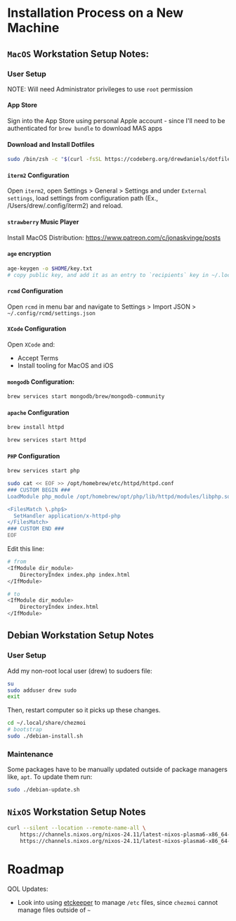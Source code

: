 # Installation Process on a New Machine

## `MacOS` Workstation Setup Notes:

### User Setup

NOTE: Will need Administrator privileges to use `root` permission

#### App Store

Sign into the App Store using personal Apple account - since I'll need to be authenticated for `brew bundle` to download MAS apps

#### Download and Install Dotfiles

```zsh
sudo /bin/zsh -c "$(curl -fsSL https://codeberg.org/drewdaniels/dotfiles.git)"
```

#### `iterm2` Configuration

Open `iterm2`, open Settings > General > Settings and under `External settings`, load settings from configuration path (Ex., /Users/drew/.config/iterm2) and reload.

#### `strawberry` Music Player

Install MacOS Distribution: https://www.patreon.com/c/jonaskvinge/posts

#### `age` encryption

```bash
age-keygen -o $HOME/key.txt
# copy public key, and add it as an entry to `recipients` key in ~/.local/share/chezmoi/.chezmoi.toml.tmpl
```

#### `rcmd` Configuration

Open `rcmd` in menu bar and navigate to Settings > Import JSON > `~/.config/rcmd/settings.json`

#### `XCode` Configuration

Open `XCode` and:
- Accept Terms
- Install tooling for MacOS and iOS

#### `mongodb` Configuration:

```bash
brew services start mongodb/brew/mongodb-community
```

#### `apache` Configuration

```bash
brew install httpd

brew services start httpd
```

#### `PHP` Configuration

```bash
brew services start php
```

```bash
sudo cat << EOF >> /opt/homebrew/etc/httpd/httpd.conf
### CUSTOM BEGIN ###
LoadModule php_module /opt/homebrew/opt/php/lib/httpd/modules/libphp.so

<FilesMatch \.php$>
  SetHandler application/x-httpd-php
</FilesMatch>
### CUSTOM END ###
EOF
```

Edit this line:

```bash
# from
<IfModule dir_module>
    DirectoryIndex index.php index.html
</IfModule>

# to
<IfModule dir_module>
    DirectoryIndex index.html
</IfModule>
```

## Debian Workstation Setup Notes

### User Setup

Add my non-root local user (drew) to sudoers file:

```bash
su
sudo adduser drew sudo
exit
```

Then, restart computer so it picks up these changes.

```bash
cd ~/.local/share/chezmoi
# bootstrap
sudo ./debian-install.sh
```

### Maintenance

Some packages have to be manually updated outside of package managers like, `apt`. To update them run:

```bash
sudo ./debian-update.sh
```

## `NixOS` Workstation Setup Notes

```bash
curl --silent --location --remote-name-all \
    https://channels.nixos.org/nixos-24.11/latest-nixos-plasma6-x86_64-linux.iso.sha256 \
    https://channels.nixos.org/nixos-24.11/latest-nixos-plasma6-x86_64-linux.iso
```

# Roadmap

QOL Updates:
- Look into using [etckeeper](https://etckeeper.branchable.com/README/) to manage `/etc` files, since `chezmoi` cannot manage files outside of `~`
